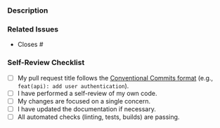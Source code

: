 <!--
Thank you for your contribution!
Please provide a clear and concise description of your changes.
-->

### Description

<!--
Explain the "why" behind your changes.
- What problem does this solve?
- What are the key changes?
-->

### Related Issues

<!-- Link to any relevant issues using keywords like `Closes #42` or `Fixes #12`. -->

- Closes #

### Self-Review Checklist

- [ ] My pull request title follows the [Conventional Commits format](https://www.conventionalcommits.org/) (e.g., `feat(api): add user authentication`).
- [ ] I have performed a self-review of my own code.
- [ ] My changes are focused on a single concern.
- [ ] I have updated the documentation if necessary.
- [ ] All automated checks (linting, tests, builds) are passing.
